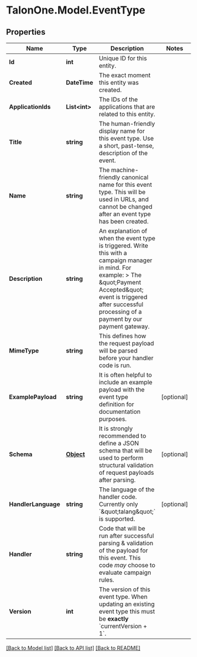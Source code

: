
# TalonOne.Model.EventType

## Properties

Name | Type | Description | Notes
------------ | ------------- | ------------- | -------------
**Id** | **int** | Unique ID for this entity. | 
**Created** | **DateTime** | The exact moment this entity was created. | 
**ApplicationIds** | **List&lt;int&gt;** | The IDs of the applications that are related to this entity. | 
**Title** | **string** | The human-friendly display name for this event type. Use a short, past-tense, description of the event. | 
**Name** | **string** | The machine-friendly canonical name for this event type. This will be used in URLs, and cannot be changed after an event type has been created. | 
**Description** | **string** | An explanation of when the event type is triggered. Write this with a campaign manager in mind. For example:  &gt; The \&quot;Payment Accepted\&quot; event is triggered after successful processing of a payment by our payment gateway.  | 
**MimeType** | **string** | This defines how the request payload will be parsed before your handler code is run. | 
**ExamplePayload** | **string** | It is often helpful to include an example payload with the event type definition for documentation purposes. | [optional] 
**Schema** | [**Object**](.md) | It is strongly recommended to define a JSON schema that will be used to perform structural validation of request payloads after parsing.  | [optional] 
**HandlerLanguage** | **string** | The language of the handler code. Currently only &#x60;\&quot;talang\&quot;&#x60; is supported. | [optional] 
**Handler** | **string** | Code that will be run after successful parsing &amp; validation of the payload for this event. This code _may_ choose to evaluate campaign rules.  | 
**Version** | **int** | The version of this event type. When updating an existing event type this must be **exactly** &#x60;currentVersion + 1&#x60;.  | 

[[Back to Model list]](../README.md#documentation-for-models)
[[Back to API list]](../README.md#documentation-for-api-endpoints)
[[Back to README]](../README.md)

